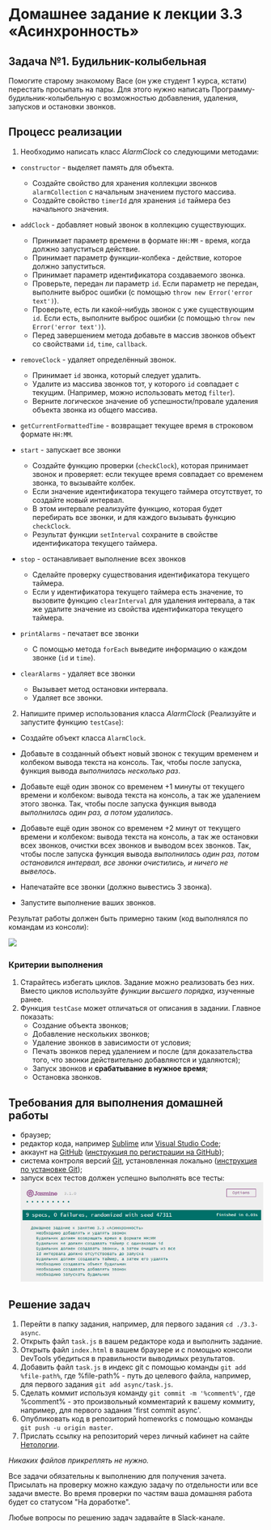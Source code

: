 # Домашнее задание к лекции 3.3 «Асинхронность» 

## Задача №1. Будильник-колыбельная

Помогите старому знакомому Васе (он уже студент 1 курса, кстати) перестать просыпать на пары. 
Для этого нужно написать Программу-будильник-колыбельную с возможностью добавления, удаления, запусков и остановки звонков.

## Процесс реализации

1. Необходимо написать класс *AlarmClock* со следующими методами:

* `constructor` - выделяет память для объекта. 
	* Создайте свойство для хранения коллекции звонков `alarmCollection` с начальным значением пустого массива. 
	* Создайте свойство `timerId` для хранения `id` таймера без начального значения.

* `addClock` - добавляет новый звонок в коллекцию существующих. 
	* Принимает параметр времени в формате `HH:MM` - время, когда должно запуститься действие.
	* Принимает параметр функции-колбека - действие, которое должно запуститься.
	* Принимает параметр идентификатора создаваемого звонка.
	* Проверьте, передан ли параметр `id`. Если параметр не передан, выполните выброс ошибки (с помощью `throw new Error('error text')`).
	* Проверьте, есть ли какой-нибудь звонок с уже существующим `id`. Если есть, выполните выброс ошибки (с помощью `throw new Error('error text')`).
	* Перед завершением метода добавьте в массив звонков объект со свойствами `id`, `time`, `callback`.

* `removeClock` - удаляет определённый звонок.
	* Принимает `id` звонка, который следует удалить.
	* Удалите из массива звонков тот, у которого `id` совпадает с текущим. (Например, можно использовать метод `filter`).
	* Верните логическое значение об успешности/провале удаления объекта звонка из общего массива.

* `getCurrentFormattedTime` - возвращает текущее время в строковом формате `HH:MM`.

* `start` - запускает все звонки
	* Создайте функцию проверки (`checkClock`), которая принимает звонок и проверяет: если текущее время совпадает со временем звонка, то вызывайте колбек.
	* Если значение идентификатора текущего таймера отсутствует, то создайте новый интервал.
	* В этом интервале реализуйте функцию, которая будет перебирать все звонки, и для каждого вызывать функцию `checkClock`.
	* Результат функции `setInterval` сохраните в свойстве идентификатора текущего таймера.

* `stop` - останавливает выполнение всех звонков
	* Сделайте проверку существования идентификатора текущего таймера.
	* Если у идентификатора текущего таймера есть значение, то вызовите функцию `clearInterval` для удаления интервала, а так же удалите значение из свойства идентификатора текущего таймера.

* `printAlarms` - печатает все звонки
	* С помощью метода `forEach` выведите информацию о каждом звонке (`id` и `time`).

* `clearAlarms` - удаляет все звонки
	* Вызывает метод остановки интервала.
	* Удаляет все звонки.

2. Напишите пример использования класса *AlarmClock* (Реализуйте и запустите функцию `testCase`): 

* Создайте объект класса `AlarmClock`.

* Добавьте в созданный объект новый звонок с текущим временем и колбеком вывода текста на консоль. Так, чтобы после запуска, функция вывода *выполнилась несколько раз*.

* Добавьте ещё один звонок со временем +1 минуты от текущего времени и колбеком: вывода текста на консоль, а так же удалением этого звонка. Так, чтобы после запуска функция вывода *выполнилась один раз, а потом удалилась*.

* Добавьте ещё один звонок со временем +2 минут от текущего времени и колбеком: вывода текста на консоль, а так же остановки всех звонков, очистки всех звонков и выводом всех звонков. Так, чтобы после запуска функция вывода *выполнилась один раз, потом остановился интервал, все звонки очистились, и ничего не вывелось*.

* Напечатайте все звонки (должно вывестись 3 звонка).

* Запустите выполнение ваших звонков.

Результат работы должен быть примерно таким (код выполнялся по командам из консоли):

![](https://sun9-24.userapi.com/c857728/v857728398/10f019/lTOxDlfLQWc.jpg)

### Критерии выполнения

1. Старайтесь избегать циклов. Задание можно реализовать без них. Вместо циклов используйте *функции высшего порядка*, изученные ранее.
2. Функция `testCase` может отличаться от описания в задании. Главное показать:
	* Создание объекта звонков;
	* Добавление нескольких звонков;
	* Удаление звонков в зависимости от условия;
	* Печать звонков перед удалением и после (для доказательства того, что звонки действительно добавляются и удаляются);
	* Запуск звонков и **срабатывание в нужное время**;
	* Остановка звонков.

## Требования для выполнения домашней работы

* браузер;
* редактор кода, например [Sublime][1] или [Visual Studio Code][2];
* аккаунт на [GitHub][0] ([инструкция по регистрации на GitHub][3]);
* система контроля версий [Git][4], установленная локально ([инструкция по установке Git][5]);
* запуск всех тестов должен успешно выполнять все тесты:
![графическое представление](../Jasmine/results/sucessed_tasks3_3.png)

## Решение задач
1. Перейти в папку задания, например, для первого задания `cd ./3.3-async`.
2. Открыть файл `task.js` в вашем редакторе кода и выполнить задание.
3. Открыть файл `index.html` в вашем браузере и с помощью консоли DevTools убедиться в правильности выводимых результатов.
4. Добавить файл `task.js` в индекс git с помощью команды `git add %file-path%`, где %file-path% - путь до целевого файла, например, для первого задания `git add async/task.js`.
5. Сделать коммит используя команду `git commit -m '%comment%'`, где %comment% - это произвольный комментарий к вашему коммиту, например, для первого задания 'first commit async'.
6. Опубликовать код в репозиторий homeworks с помощью команды `git push -u origin master`.
7. Прислать ссылку на репозиторий через личный кабинет на сайте [Нетологии][6].

[0]: https://github.com/
[1]: https://www.sublimetext.com/
[2]: https://code.visualstudio.com/
[3]: https://github.com/netology-code/guides/blob/master/git/github.md
[4]: https://git-scm.com/
[5]: https://github.com/netology-code/guides/blob/master/git/REAMDE.md
[6]: https://netology.ru/

*Никаких файлов прикреплять не нужно.*

Все задачи обязательны к выполнению для получения зачета. Присылать на проверку можно каждую задачу по отдельности или все задачи вместе. Во время проверки по частям ваша домашняя работа будет со статусом "На доработке".

Любые вопросы по решению задач задавайте в Slack-канале.
